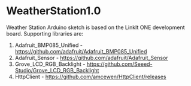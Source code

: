 # WeatherStation1.0
Weather Station Arduino sketch is based on the LinkIt ONE development board. 
Supporting libraries are: 
  1. Adafruit_BMP085_Unified - https://github.com/adafruit/Adafruit_BMP085_Unified
  2. Adafruit_Sensor - https://github.com/adafruit/Adafruit_Sensor
  3. Grove_LCD_RGB_Backlight - https://github.com/Seeed-Studio/Grove_LCD_RGB_Backlight
  4. HttpClient - https://github.com/amcewen/HttpClient/releases
